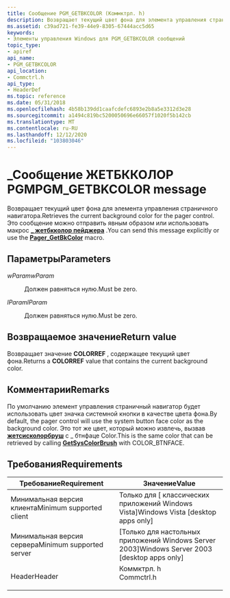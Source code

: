 ```yaml
---
title: Сообщение PGM_GETBKCOLOR (Коммктрл. h)
description: Возвращает текущий цвет фона для элемента управления страничного навигатора. Это сообщение можно отправить явным образом или использовать \_ макрос Жетбкколор пейджера.
ms.assetid: c39ad721-fe39-44e9-8305-67444acc5d65
keywords:
- Элементы управления Windows для PGM_GETBKCOLOR сообщений
topic_type:
- apiref
api_name:
- PGM_GETBKCOLOR
api_location:
- Commctrl.h
api_type:
- HeaderDef
ms.topic: reference
ms.date: 05/31/2018
ms.openlocfilehash: 4b58b139dd1caafcdefc6893e2b8a5e3312d3e28
ms.sourcegitcommit: a1494c819bc5200050696e66057f1020f5b142cb
ms.translationtype: MT
ms.contentlocale: ru-RU
ms.lasthandoff: 12/12/2020
ms.locfileid: "103803046"
---
```

# <a name="pgm_getbkcolor-message"></a><span data-ttu-id="747bb-105">\_Сообщение ЖЕТБККОЛОР PGM</span><span class="sxs-lookup"><span data-stu-id="747bb-105">PGM\_GETBKCOLOR message</span></span>

<span data-ttu-id="747bb-106">Возвращает текущий цвет фона для элемента управления страничного навигатора.</span><span class="sxs-lookup"><span data-stu-id="747bb-106">Retrieves the current background color for the pager control.</span></span> <span data-ttu-id="747bb-107">Это сообщение можно отправить явным образом или использовать макрос [**\_ жетбкколор пейджера**](/windows/desktop/api/Commctrl/nf-commctrl-pager_getbkcolor) .</span><span class="sxs-lookup"><span data-stu-id="747bb-107">You can send this message explicitly or use the [**Pager\_GetBkColor**](/windows/desktop/api/Commctrl/nf-commctrl-pager_getbkcolor) macro.</span></span>

## <a name="parameters"></a><span data-ttu-id="747bb-108">Параметры</span><span class="sxs-lookup"><span data-stu-id="747bb-108">Parameters</span></span>

<dl> <dt>

<span data-ttu-id="747bb-109">*wParam*</span><span class="sxs-lookup"><span data-stu-id="747bb-109">*wParam*</span></span> 
</dt> <dd><span data-ttu-id="747bb-110">Должен равняться нулю.</span><span class="sxs-lookup"><span data-stu-id="747bb-110">Must be zero.</span></span></dd> <dt>

<span data-ttu-id="747bb-111">*lParam*</span><span class="sxs-lookup"><span data-stu-id="747bb-111">*lParam*</span></span> 
</dt> <dd><span data-ttu-id="747bb-112">Должен равняться нулю.</span><span class="sxs-lookup"><span data-stu-id="747bb-112">Must be zero.</span></span></dd> </dl>

## <a name="return-value"></a><span data-ttu-id="747bb-113">Возвращаемое значение</span><span class="sxs-lookup"><span data-stu-id="747bb-113">Return value</span></span>

<span data-ttu-id="747bb-114">Возвращает значение **COLORREF** , содержащее текущий цвет фона.</span><span class="sxs-lookup"><span data-stu-id="747bb-114">Returns a **COLORREF** value that contains the current background color.</span></span>

## <a name="remarks"></a><span data-ttu-id="747bb-115">Комментарии</span><span class="sxs-lookup"><span data-stu-id="747bb-115">Remarks</span></span>

<span data-ttu-id="747bb-116">По умолчанию элемент управления страничный навигатор будет использовать цвет значка системной кнопки в качестве цвета фона.</span><span class="sxs-lookup"><span data-stu-id="747bb-116">By default, the pager control will use the system button face color as the background color.</span></span> <span data-ttu-id="747bb-117">Это тот же цвет, который можно извлечь, вызвав [**жетсисколорбруш**](/windows/desktop/api/winuser/nf-winuser-getsyscolorbrush) с \_ бтнфаце Color.</span><span class="sxs-lookup"><span data-stu-id="747bb-117">This is the same color that can be retrieved by calling [**GetSysColorBrush**](/windows/desktop/api/winuser/nf-winuser-getsyscolorbrush) with COLOR\_BTNFACE.</span></span>

## <a name="requirements"></a><span data-ttu-id="747bb-118">Требования</span><span class="sxs-lookup"><span data-stu-id="747bb-118">Requirements</span></span>



| <span data-ttu-id="747bb-119">Требование</span><span class="sxs-lookup"><span data-stu-id="747bb-119">Requirement</span></span> | <span data-ttu-id="747bb-120">Значение</span><span class="sxs-lookup"><span data-stu-id="747bb-120">Value</span></span> |
|-------------------------------------|---------------------------------------------------------------------------------------|
| <span data-ttu-id="747bb-121">Минимальная версия клиента</span><span class="sxs-lookup"><span data-stu-id="747bb-121">Minimum supported client</span></span><br/> | <span data-ttu-id="747bb-122">Только для \[ классических приложений Windows Vista\]</span><span class="sxs-lookup"><span data-stu-id="747bb-122">Windows Vista \[desktop apps only\]</span></span><br/>                                        |
| <span data-ttu-id="747bb-123">Минимальная версия сервера</span><span class="sxs-lookup"><span data-stu-id="747bb-123">Minimum supported server</span></span><br/> | <span data-ttu-id="747bb-124">\[Только для настольных приложений Windows Server 2003\]</span><span class="sxs-lookup"><span data-stu-id="747bb-124">Windows Server 2003 \[desktop apps only\]</span></span><br/>                                  |
| <span data-ttu-id="747bb-125">Header</span><span class="sxs-lookup"><span data-stu-id="747bb-125">Header</span></span><br/>                   | <dl> <span data-ttu-id="747bb-126"><dt>Коммктрл. h</dt></span><span class="sxs-lookup"><span data-stu-id="747bb-126"><dt>Commctrl.h</dt></span></span> </dl> |



 

